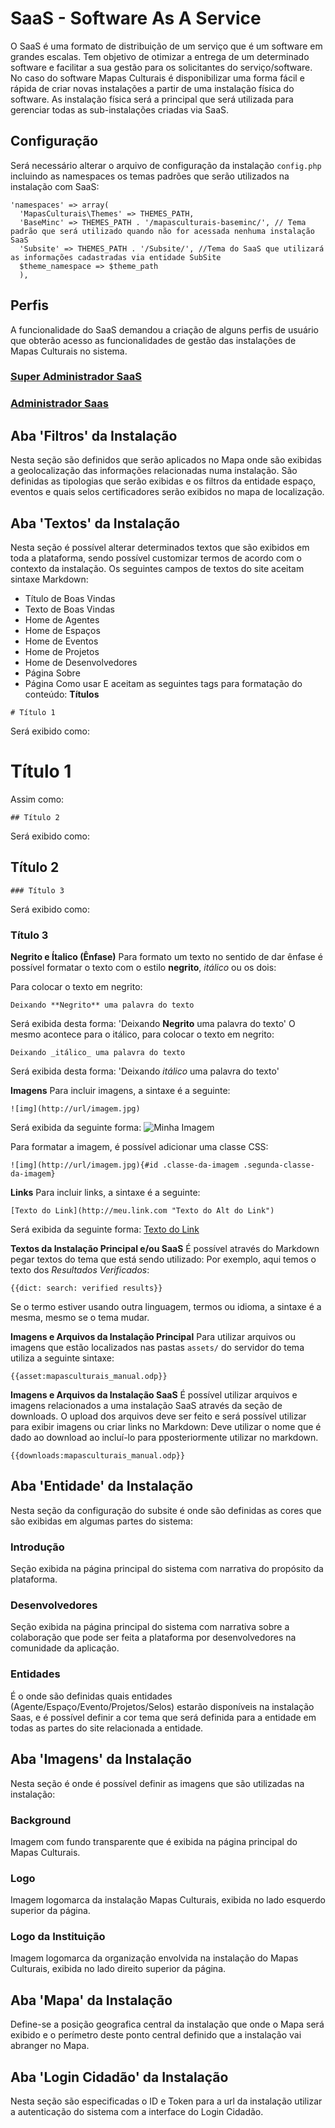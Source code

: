 # SaaS - Software As A Service

O SaaS é uma formato de distribuição de um serviço que é um software em grandes escalas.
Tem objetivo de otimizar a entrega de um determinado software e facilitar a sua gestão para os solicitantes do serviço/software.
No caso do software Mapas Culturais é disponibilizar uma forma fácil e rápida de criar novas instalações a partir de uma instalação física do software.
As instalação física será a principal que será utilizada para gerenciar todas as sub-instalações criadas via SaaS.

## Configuração
Será necessário alterar o arquivo de configuração da instalação ```config.php``` incluindo as namespaces os temas padrões que serão utilizados na instalação com SaaS:
```
'namespaces' => array(
  'MapasCulturais\Themes' => THEMES_PATH,
  'BaseMinc' => THEMES_PATH . '/mapasculturais-baseminc/', // Tema padrão que será utilizado quando não for acessada nenhuma instalação SaaS
  'Subsite' => THEMES_PATH . '/Subsite/', //Tema do SaaS que utilizará as informações cadastradas via entidade SubSite
  $theme_namespace => $theme_path
  ),
```

## Perfis
A funcionalidade do SaaS demandou a criação de alguns perfis de usuário que obterão acesso as funcionalidades de gestão das instalações de Mapas Culturais no sistema.

### [Super Administrador SaaS](https://github.com/hacklabr/mapasculturais/blob/devel-SaaS/documentation/docs/mc_user_profiles.md#saas-super-administrador)

### [Administrador Saas](https://github.com/hacklabr/mapasculturais/blob/devel-SaaS/documentation/docs/mc_user_profiles.md#saas-administrador)

## Aba 'Filtros' da Instalação
Nesta seção são definidos que serão aplicados no Mapa onde são exibidas a geolocalização das informações relacionadas numa instalação. São definidas as tipologias que serão exibidas e os filtros da entidade espaço, eventos e quais selos certificadores serão exibidos no mapa de localização.

## Aba 'Textos' da Instalação
Nesta seção é possível alterar determinados textos que são exibidos em toda a plataforma, sendo possível customizar termos de acordo com o contexto da instalação.
Os seguintes campos de textos do site aceitam sintaxe Markdown:
* Título de Boas Vindas
* Texto de Boas Vindas
* Home de Agentes
* Home de Espaços
* Home de Eventos
* Home de Projetos
* Home de Desenvolvedores
* Página Sobre
* Página Como usar
E aceitam as seguintes tags para formatação do conteúdo:
**Títulos**

```
# Título 1
```
Será exibido como:
# Título 1

Assim como:
```
## Título 2
```
Será exibido como:
## Título 2

```
### Título 3
```
Será exibido como:
### Título 3

**Negrito e Ítalico (Ênfase)**
Para formato um texto no sentido de dar ênfase é possível formatar o texto com o estilo **negrito**, _itálico_ ou os dois:

Para colocar o texto em negrito:
```
Deixando **Negrito** uma palavra do texto
```
Será exibida desta forma:
'Deixando **Negrito** uma palavra do texto'
O mesmo acontece para o itálico, para colocar o texto em negrito:
```
Deixando _itálico_ uma palavra do texto
```
Será exibida desta forma:
'Deixando _itálico_ uma palavra do texto'

**Imagens**
Para incluir imagens, a sintaxe é a seguinte:
```
![img](http://url/imagem.jpg)
```
Será exibida da seguinte forma:
![Minha Imagem](https://raw.githubusercontent.com/hacklabr/mapasculturais/master/src/protected/application/themes/BaseV1/assets/img/agrupador-agente.png)

Para formatar a imagem, é possível adicionar uma classe CSS:
```
![img](http://url/imagem.jpg){#id .classe-da-imagem .segunda-classe-da-imagem}
```

**Links**
Para incluir links, a sintaxe é a seguinte:
```
[Texto do Link](http://meu.link.com "Texto do Alt do Link")
```
Será exibida da seguinte forma:
[Texto do Link](http://meu.link.com "Texto do Alt do Link")

**Textos da Instalação Principal e/ou SaaS**
É possível através do Markdown pegar textos do tema que está sendo utilizado:
Por exemplo, aqui temos o texto dos _Resultados Verificados_:
```
{{dict: search: verified results}}
```
Se o termo estiver usando outra linguagem, termos ou idioma, a sintaxe é a mesma, mesmo se o tema mudar.

**Imagens e Arquivos da Instalação Principal**
Para utilizar arquivos ou imagens que estão localizados nas pastas `assets/` do servidor do tema utiliza a seguinte sintaxe:
```
{{asset:mapasculturais_manual.odp}}
```

**Imagens e Arquivos da Instalação SaaS**
É possível utilizar arquivos e imagens relacionados a uma instalação SaaS através da seção de downloads. O upload dos arquivos deve ser feito e será possível utilizar para exibir imagens ou criar links no Markdown:
Deve utilizar o nome que é dado ao download ao incluí-lo para pposteriormente utilizar no markdown.
```
{{downloads:mapasculturais_manual.odp}}
```


## Aba 'Entidade' da Instalação
Nesta seção da configuração do subsite é onde são definidas as cores que são exibidas em algumas partes do sistema:
### Introdução
Seção exibida na página principal do sistema com narrativa do propósito da plataforma.
### Desenvolvedores
Seção exibida na página principal do sistema com narrativa sobre a colaboração que pode ser feita a plataforma por desenvolvedores na comunidade da aplicação.
### Entidades
É o onde são definidas quais entidades (Agente/Espaço/Evento/Projetos/Selos) estarão disponíveis na instalação Saas, e é possível definir a cor tema que será definida para a entidade em todas as partes do site relacionada a entidade.

## Aba 'Imagens' da Instalação
Nesta seção é onde é possível definir as imagens que são utilizadas na instalação:
### Background
Imagem com fundo transparente que é exibida na página principal do Mapas Culturais.
### Logo
Imagem logomarca da instalação Mapas Culturais, exibida no lado esquerdo superior da página.
### Logo da Instituição
Imagem logomarca da organização envolvida na instalação do Mapas Culturais, exibida no lado direito superior da página.


## Aba 'Mapa' da Instalação
Define-se a posição geografica central da instalação que onde o Mapa será exibido e o perímetro deste ponto central definido que a instalação vai abranger no Mapa.

## Aba 'Login Cidadão' da Instalação
Nesta seção são especificadas o ID e Token para a url da instalação utilizar a autenticação do sistema com a interface do Login Cidadão.
